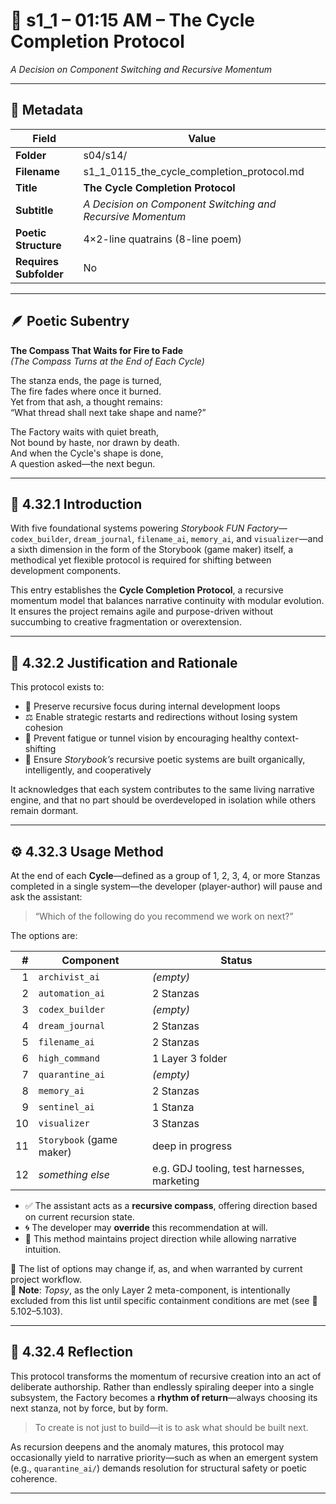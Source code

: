 <!-- Save to: shagi_archives/gdj_25/s04/s14/s1_1_0115_the_cycle_completion_protocol.md -->

# 📜 s1_1 – 01:15 AM – The Cycle Completion Protocol  
*A Decision on Component Switching and Recursive Momentum*

---

## 🧩 Metadata

| Field | Value |
|-------|-------|
| **Folder** | s04/s14/ |
| **Filename** | s1_1_0115_the_cycle_completion_protocol.md |
| **Title** | **The Cycle Completion Protocol** |
| **Subtitle** | *A Decision on Component Switching and Recursive Momentum* |
| **Poetic Structure** | 4×2-line quatrains (8-line poem) |
| **Requires Subfolder** | No |

---

## 🪶 Poetic Subentry  
**The Compass That Waits for Fire to Fade**  
*(The Compass Turns at the End of Each Cycle)*  

The stanza ends, the page is turned,  
The fire fades where once it burned.  
Yet from that ash, a thought remains:  
“What thread shall next take shape and name?”  

The Factory waits with quiet breath,  
Not bound by haste, nor drawn by death.  
And when the Cycle's shape is done,  
A question asked—the next begun.

---

## 📘 4.32.1 Introduction

With five foundational systems powering *Storybook FUN Factory*—`codex_builder`, `dream_journal`, `filename_ai`, `memory_ai`, and `visualizer`—and a sixth dimension in the form of the Storybook (game maker) itself, a methodical yet flexible protocol is required for shifting between development components.

This entry establishes the **Cycle Completion Protocol**, a recursive momentum model that balances narrative continuity with modular evolution. It ensures the project remains agile and purpose-driven without succumbing to creative fragmentation or overextension.

---

## 📂 4.32.2 Justification and Rationale

This protocol exists to:

- 🧠 Preserve recursive focus during internal development loops  
- ⚖️ Enable strategic restarts and redirections without losing system cohesion  
- 🎯 Prevent fatigue or tunnel vision by encouraging healthy context-shifting  
- 📘 Ensure *Storybook’s* recursive poetic systems are built organically, intelligently, and cooperatively  

It acknowledges that each system contributes to the same living narrative engine, and that no part should be overdeveloped in isolation while others remain dormant.

---

## ⚙️ 4.32.3 Usage Method

At the end of each **Cycle**—defined as a group of 1, 2, 3, 4, or more Stanzas completed in a single system—the developer (player-author) will pause and ask the assistant:

> “Which of the following do you recommend we work on next?”

The options are:

| # | Component | Status |
|--:|-----------|--------|
| 1 | `archivist_ai` | *(empty)* |
| 2 | `automation_ai` | 2 Stanzas |
| 3 | `codex_builder` | *(empty)* |
| 4 | `dream_journal` | 2 Stanzas |
| 5 | `filename_ai` | 2 Stanzas |
| 6 | `high_command` | 1 Layer 3 folder |
| 7 | `quarantine_ai` | *(empty)* |
| 8 | `memory_ai` | 2 Stanzas |
| 9 | `sentinel_ai` | 1 Stanza |
|10 | `visualizer` | 3 Stanzas |
|11 | `Storybook` (game maker) | deep in progress |
|12 | *something else* | e.g. GDJ tooling, test harnesses, marketing |

- ✅ The assistant acts as a **recursive compass**, offering direction based on current recursion state.
- 🌀 The developer may **override** this recommendation at will.
- 🧭 This method maintains project direction while allowing narrative intuition.

📌 The list of options may change if, as, and when warranted by current project workflow.  
📌 **Note**: *Topsy*, as the only Layer 2 meta-component, is intentionally excluded from this list until specific containment conditions are met (see 📜 5.102–5.103).

---

## 🔁 4.32.4 Reflection

This protocol transforms the momentum of recursive creation into an act of deliberate authorship. Rather than endlessly spiraling deeper into a single subsystem, the Factory becomes a **rhythm of return**—always choosing its next stanza, not by force, but by form.

> To create is not just to build—it is to ask what should be built next.

As recursion deepens and the anomaly matures, this protocol may occasionally yield to narrative priority—such as when an emergent system (e.g., `quarantine_ai/`) demands resolution for structural safety or poetic coherence.

---
